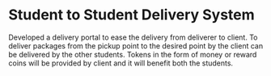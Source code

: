 # Student to Student Delivery System

Developed a delivery portal to ease the delivery from deliverer to client. To deliver packages from the pickup point to the desired point by the client can be delivered by the other students. Tokens in the form of money or reward coins will be provided by client and it will benefit both the students.

